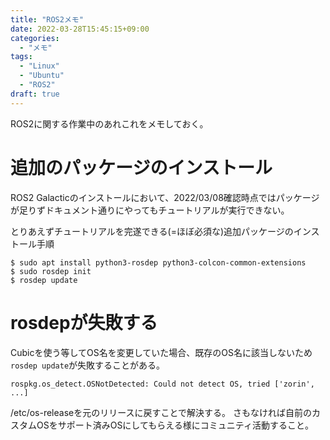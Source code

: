 ```yaml
---
title: "ROS2メモ"
date: 2022-03-28T15:45:15+09:00
categories:
  - "メモ"
tags:
  - "Linux"
  - "Ubuntu"
  - "ROS2"
draft: true
---
```


ROS2に関する作業中のあれこれをメモしておく。

<!--more-->

# 追加のパッケージのインストール
ROS2 Galacticのインストールにおいて、2022/03/08確認時点ではパッケージが足りずドキュメント通りにやってもチュートリアルが実行できない。

とりあえずチュートリアルを完遂できる(=ほぼ必須な)追加パッケージのインストール手順

```
$ sudo apt install python3-rosdep python3-colcon-common-extensions
$ sudo rosdep init
$ rosdep update
```

# rosdepが失敗する
Cubicを使う等してOS名を変更していた場合、既存のOS名に該当しないため`rosdep update`が失敗することがある。

```
rospkg.os_detect.OSNotDetected: Could not detect OS, tried ['zorin', ...]
```

/etc/os-releaseを元のリリースに戻すことで解決する。
さもなければ自前のカスタムOSをサポート済みOSにしてもらえる様にコミュニティ活動すること。